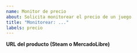 ```yaml
---
name: Monitor de precio
about: Solicita monitorear el precio de un juego
title: "Monitorear: ..."
labels: precio
---
```


**URL del producto (Steam o MercadoLibre)**